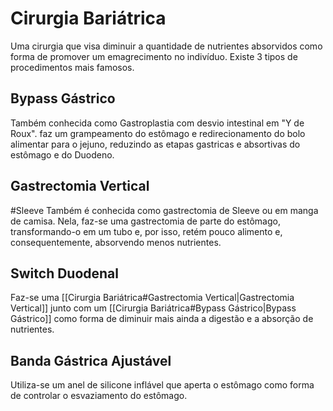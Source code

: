 # Cirurgia Bariátrica
Uma cirurgia que visa diminuir a quantidade de nutrientes absorvidos como forma de promover um emagrecimento no indivíduo. Existe 3 tipos de procedimentos mais famosos.
## Bypass Gástrico
Também conhecida como Gastroplastia com desvio intestinal em "Y de Roux". faz um grampeamento do estômago e redirecionamento do bolo alimentar para o jejuno, reduzindo as etapas gastricas e absortivas do estômago e do Duodeno.

## Gastrectomia Vertical
#Sleeve
Também é conhecida como gastrectomia de Sleeve ou em manga de camisa. Nela, faz-se uma gastrectomia de parte do estômago, transformando-o em um tubo e, por isso, retém pouco alimento e, consequentemente, absorvendo menos nutrientes.

## Switch Duodenal
Faz-se uma [[Cirurgia Bariátrica#Gastrectomia Vertical|Gastrectomia Vertical]] junto com um [[Cirurgia Bariátrica#Bypass Gástrico|Bypass Gástrico]] como forma de diminuir mais ainda a digestão e a absorção de nutrientes.

## Banda Gástrica Ajustável
Utiliza-se um anel de silicone inflável que aperta o estômago como forma de controlar o esvaziamento do estômago.